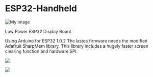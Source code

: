 # ESP32-Handheld

![My image](https://cdn.hackaday.io/images/7327171577179362033.JPG)

Low Power ESP32 Display Board

Using Arduino for ESP32 1.0.2
The lastes firmware needs the modified Adafruit SharpMem library. This library includes a hugely faster screen clearing function and hardware SPI.


![](paint.gif)

![](keyboard.gif)
